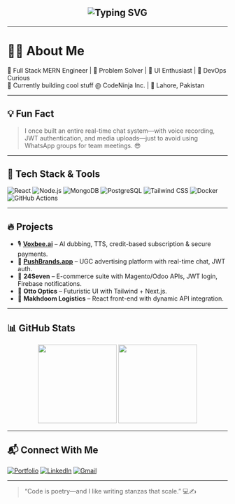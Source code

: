 <!-- Typing animation using SVG -->
<h2 align="center">
  <img src="https://readme-typing-svg.demolab.com?font=Fira+Code&weight=500&size=24&pause=1000&center=true&vCenter=true&width=435&lines=Hi+there+👋+I'm+Muhammad+Jawad+Ijaz;MERN+Stack+Engineer+%7C+DevOps+Curious;I+build+scalable+apps+with+clean+UIs!" alt="Typing SVG" />
</h2>

---

# 👨‍💻 About Me

🚀 Full Stack MERN Engineer | 🧠 Problem Solver | 🎨 UI Enthusiast | 💬 DevOps Curious  
🔧 Currently building cool stuff @ CodeNinja Inc. | 📍 Lahore, Pakistan  

---

## 💡 Fun Fact

> I once built an entire real-time chat system—with voice recording, JWT authentication, and media uploads—just to avoid using WhatsApp groups for team meetings. 😎

---

## 🧰 Tech Stack & Tools

![React](https://img.shields.io/badge/React-20232A?style=for-the-badge&logo=react)
![Node.js](https://img.shields.io/badge/Node.js-339933?style=for-the-badge&logo=node-dot-js)
![MongoDB](https://img.shields.io/badge/MongoDB-4EA94B?style=for-the-badge&logo=mongodb)
![PostgreSQL](https://img.shields.io/badge/PostgreSQL-316192?style=for-the-badge&logo=postgresql)
![Tailwind CSS](https://img.shields.io/badge/TailwindCSS-06B6D4?style=for-the-badge&logo=tailwind-css)
![Docker](https://img.shields.io/badge/Docker-2496ED?style=for-the-badge&logo=docker)
![GitHub Actions](https://img.shields.io/badge/GitHub%20Actions-2088FF?style=for-the-badge&logo=github-actions)

---

## 🔥 Projects

- 🎙️ [**Voxbee.ai**](https://app.voxbee.ai/) – AI dubbing, TTS, credit-based subscription & secure payments.
- 📢 [**PushBrands.app**](https://app.pushbrands.app/) – UGC advertising platform with real-time chat, JWT auth.
- 🏪 **24Seven** – E-commerce suite with Magento/Odoo APIs, JWT login, Firebase notifications.
- 🧪 **Otto Optics** – Futuristic UI with Tailwind + Next.js.
- 🚚 **Makhdoom Logistics** – React front-end with dynamic API integration.

---

## 📊 GitHub Stats

<p align="center">
  <img src="https://github-readme-stats.vercel.app/api?username=muhammad-jawad-ijaz&show_icons=true&theme=react" height="180" />
  <img src="https://github-readme-streak-stats.herokuapp.com/?user=muhammad-jawad-ijaz&theme=react" height="180" />
</p>

---

## 📬 Connect With Me

[![Portfolio](https://img.shields.io/badge/Portfolio-000?style=for-the-badge&logo=vercel)](https://jawad-ijaz-portfolio.vercel.app/)
[![LinkedIn](https://img.shields.io/badge/LinkedIn-blue?style=for-the-badge&logo=linkedin)](https://www.linkedin.com/in/muhammad-jawad-ijaz/)
[![Gmail](https://img.shields.io/badge/Gmail-D14836?style=for-the-badge&logo=gmail)](mailto:jawadijaz12@gmail.com)

---

> “Code is poetry—and I like writing stanzas that scale.” 💻✍️

